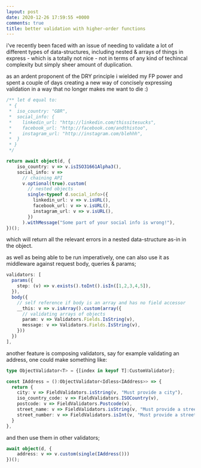 ```yaml
---
layout: post
date: 2020-12-26 17:59:55 +0000
comments: true
title: better validation with higher-order functions
---
```


i've recently been faced with an issue of needing to validate a lot of different types of data-structures, including nested & arrays of things in express - which is a totally not nice - not in terms of any kind of techincal complexity but simply sheer amount of duplication.

as an ardent proponent of the DRY principle i wielded my FP power and spent a couple of days creating a new way of concisely expressing validation in a way that no longer makes me want to die :)

```ts
/** let d equal to:
 * {
 *  iso_country: "GBR",
 *  social_info: {
 *    linkedin_url: "http://linkedin.com/thissitesucks",
 *    facebook_url: "http://facebook.com/andthistoo",
 *    instagram_url: "http://instagram.com/blehhh",
 *  }
 * }
 */

return await object(d, {
    iso_country: v => v.isISO31661Alpha3(),
    social_info: v =>
      // chaining API
      v.optional(true).custom(
        // nested objects
        single<typeof d.social_info>({
          linkedin_url: v => v.isURL(),
          facebook_url: v => v.isURL(),
          instagram_url: v => v.isURL(),
        })
      ).withMessage("Some part of your social info is wrong!"),
})();
```

which will return all the relevant errors in a nested data-structure as-in in the object.

as well as being able to be run imperatively, one can also use it as middleware against request body, queries & params;

```ts
validators: [
  params({
    step: (v) => v.exists().toInt().isIn([1,2,3,4,5]),
  }),
  body({
    // self reference if body is an array and has no field accessor
    __this: v => v.isArray().custom(array({
      // validating arrays of objects
      param: v => Validators.Fields.IsString(v),
      message: v => Validators.Fields.IsString(v),
    }))
  })
],
```

another feature is composing validators, say for example validating an address, one could make something like:

```ts
type ObjectValidator<T> = {[index in keyof T]:CustomValidator};

const IAddress = ():ObjectValidator<Idless<IAddress>> => {
  return {
    city: v => FieldValidators.isString(v, "Must provide a city"),
    iso_country_code: v => FieldValidators.ISOCountry(v),
    postcode: v => FieldValidators.Postcode(v),
    street_name: v => FieldValidators.isString(v, "Must provide a street name"),
    street_number: v => FieldValidators.isInt(v, "Must provide a street number")
  }
},
```

and then use them in other validators;

```ts
await object(d, {
    address: v => v.custom(single(IAddress()))
})();
```
